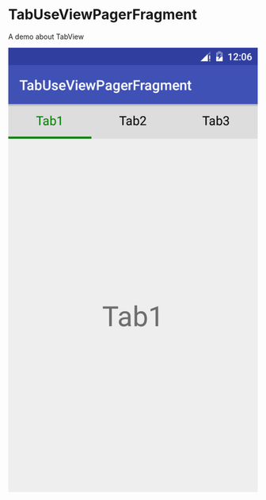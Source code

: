 # TabUseViewPagerFragment
A demo about TabView

![screenshot](https://github.com/dzzchao/TabUseViewPagerFragment/blob/master/screenshot/Screenshot.png)
